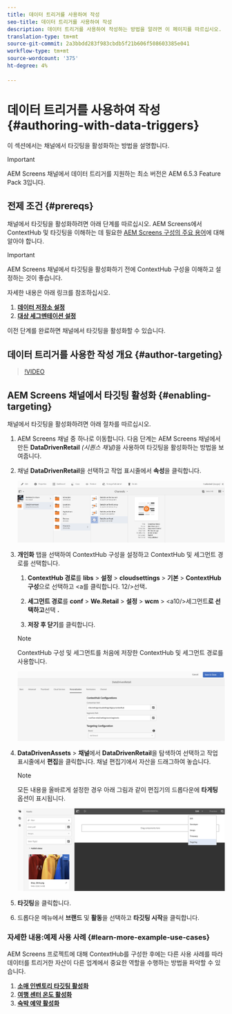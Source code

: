 ```yaml
---
title: 데이터 트리거를 사용하여 작성
seo-title: 데이터 트리거를 사용하여 작성
description: 데이터 트리거를 사용하여 작성하는 방법을 알려면 이 페이지를 따르십시오.
translation-type: tm+mt
source-git-commit: 2a3bbdd283f983cbdb5f21b606f508603385e041
workflow-type: tm+mt
source-wordcount: '375'
ht-degree: 4%

---
```



# 데이터 트리거를 사용하여 작성 {#authoring-with-data-triggers}

이 섹션에서는 채널에서 타깃팅을 활성화하는 방법을 설명합니다.

>[!IMPORTANT]
>
>AEM Screens 채널에서 데이터 트리거를 지원하는 최소 버전은 AEM 6.5.3 Feature Pack 3입니다.

## 전제 조건 {#prereqs}

채널에서 타깃팅을 활성화하려면 아래 단계를 따르십시오. AEM Screens에서 ContextHub 및 타깃팅을 이해하는 데 필요한 [AEM Screens 구성의 주요 용어](configuring-context-hub.md)에 대해 알아야 합니다.

>[!IMPORTANT]
>
>AEM Screens 채널에서 타깃팅을 활성화하기 전에 ContextHub 구성을 이해하고 설정하는 것이 좋습니다.

자세한 내용은 아래 링크를 참조하십시오.

1. **[데이터 저장소 설정](configuring-context-hub.md)**
1. **[대상 세그멘테이션 설정](configuring-context-hub.md)**

이전 단계를 완료하면 채널에서 타깃팅을 활성화할 수 있습니다.

## 데이터 트리거를 사용한 작성 개요 {#author-targeting}

>[!VIDEO](https://video.tv.adobe.com/v/31921)

## AEM Screens 채널에서 타깃팅 활성화 {#enabling-targeting}

채널에서 타깃팅을 활성화하려면 아래 절차를 따르십시오.

1. AEM Screens 채널 중 하나로 이동합니다. 다음 단계는 AEM Screens 채널에서 만든 **DataDrivenRetail** *(시퀀스 채널)*&#x200B;을 사용하여 타깃팅을 활성화하는 방법을 보여줍니다.

1. 채널 **DataDrivenRetail**&#x200B;을 선택하고 작업 표시줄에서 **속성**&#x200B;을 클릭합니다.

   ![screen_shot_2019-05-01at43332pm](assets/screen_shot_2019-05-01at43332pm.png)

1. **개인화** 탭을 선택하여 ContextHub 구성을 설정하고 ContextHub 및 세그먼트 경로를 선택합니다.

   1. **ContextHub 경로**&#x200B;를 **libs** > **설정** > **cloudsettings** > **기본** > **ContextHub 구성**&#x200B;으로 선택하고 &lt;a를 클릭합니다. 12/>선택&#x200B;**.**

   1. **세그먼트 경로**&#x200B;를 **conf** > **We.Retail** > **설정** > **wcm** > &lt;a10/>세그먼트&#x200B;**로 선택하고**&#x200B;선택 **.**

   1. **저장 후 닫기**&#x200B;를 클릭합니다.
   >[!NOTE]
   >
   >ContextHub 구성 및 세그먼트를 처음에 저장한 ContextHub 및 세그먼트 경로를 사용합니다.

   ![screen_shot_2019-05-01at44030pm](assets/screen_shot_2019-05-01at44030pm.png)

1. **DataDrivenAssets** > **채널**&#x200B;에서 **DataDrivenRetail**&#x200B;을 탐색하여 선택하고 작업 표시줄에서 **편집**&#x200B;을 클릭합니다. 채널 편집기에서 자산을 드래그하여 놓습니다.

   >[!NOTE]
   >
   >모든 내용을 올바르게 설정한 경우 아래 그림과 같이 편집기의 드롭다운에 **타게팅** 옵션이 표시됩니다.

   ![screen_shot_2019-05-01at44231pm](assets/screen_shot_2019-05-01at44231pm.png)

1. **타깃팅**&#x200B;을 클릭합니다.

1. 드롭다운 메뉴에서 **브랜드** 및 **활동**&#x200B;을 선택하고 **타깃팅 시작**&#x200B;을 클릭합니다.

### 자세한 내용:예제 사용 사례 {#learn-more-example-use-cases}

AEM Screens 프로젝트에 대해 ContextHub를 구성한 후에는 다른 사용 사례를 따라 데이터를 트리거한 자산이 다른 업계에서 중요한 역할을 수행하는 방법을 파악할 수 있습니다.

1. **[소매 인벤토리 타깃팅 활성화](retail-inventory-activation.md)**
1. **[여행 센터 온도 활성화](local-temperature-activation.md)**
1. **[숙박 예약 활성화](hospitality-reservation-activation.md)**
